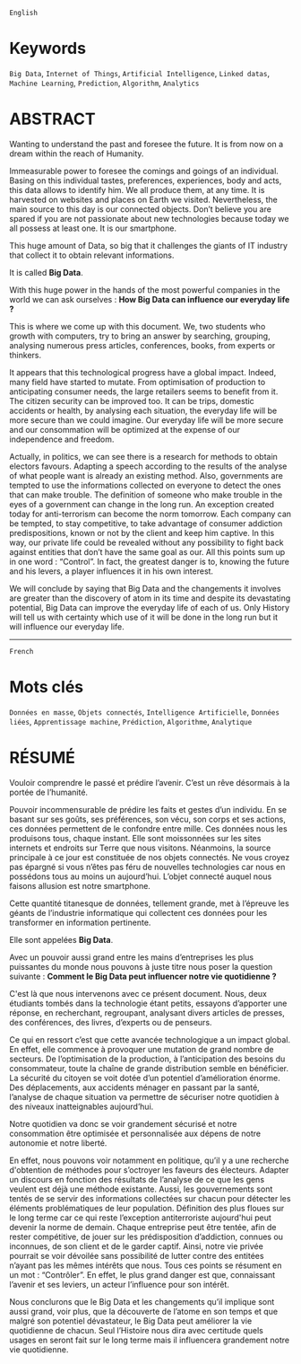 `English`

# Keywords
`Big Data`, `Internet of Things`, `Artificial Intelligence`, `Linked datas`, `Machine Learning`, `Prediction`, `Algorithm`, `Analytics`

# ABSTRACT

Wanting to understand the past and foresee the future. It is from now on a dream
within the reach of Humanity.

Immeasurable power to foresee the comings and goings of an individual. Basing on
this individual tastes, preferences, experiences, body and acts, this data allows to
identify him. We all produce them, at any time. It is harvested on websites and
places on Earth we visited. Nevertheless, the main source to this day is our
connected objects.
Don’t believe you are spared if you are not passionate about new technologies
because today we all possess at least one. It is our smartphone.

This huge amount of Data, so big that it challenges the giants of IT industry that
collect it to obtain relevant informations.

It is called **Big Data**.


With this huge power in the hands of the most powerful companies in the world we
can ask ourselves :
	**How Big Data can influence our everyday life ?**
	
This is where we come up with this document. We, two students who growth with
computers, try to bring an answer by searching, grouping, analysing numerous press
articles, conferences, books, from experts or thinkers.

It appears that this technological progress have a global impact. Indeed, many field
have started to mutate.
From optimisation of production to anticipating consumer needs, the large retailers
seems to benefit from it.
The citizen security can be improved too. It can be trips, domestic accidents or
health, by analysing each situation, the everyday life will be more secure than we
could imagine.
Our everyday life will be more secure and our consommation will be optimized at the
expense of our independence and freedom.

Actually, in politics, we can see there is a research for methods to obtain electors
favours. Adapting a speech according to the results of the analyse of what people
want is already an existing method. Also, governments are tempted to use the informations collected on everyone to detect the ones that can make trouble. The
definition of someone who make trouble in the eyes of a government can change in
the long run. An exception created today for anti-terrorism can become the norm
tomorrow.
Each company can be tempted, to stay competitive, to take advantage of consumer
addiction predispositions, known or not by the client and keep him captive. In this
way, our private life could be revealed without any possibility to fight back against
entities that don’t have the same goal as our.
All this points sum up in one word : “Control”. In fact, the greatest danger is to,
knowing the future and his levers, a player influences it in his own interest.

We will conclude by saying that Big Data and the changements it involves are greater
than the discovery of atom in its time and despite its devastating potential, Big Data
can improve the everyday life of each of us. Only History will tell us with certainty
which use of it will be done in the long run but it will influence our everyday life.



--------------------------------------------------------------------------------------------------------
`French`

# Mots clés

`Données en masse`, `Objets connectés`, `Intelligence Artificielle`, `Données liées`, `Apprentissage machine`, `Prédiction`, `Algorithme`, `Analytique`

# RÉSUMÉ

Vouloir comprendre le passé et prédire l’avenir. C’est un rêve désormais à la portée
de l’humanité.

Pouvoir incommensurable de prédire les faits et gestes d’un individu. En se basant
sur ses goûts, ses préférences, son vécu, son corps et ses actions, ces données
permettent de le confondre entre mille. Ces données nous les produisons tous,
chaque instant. Elle sont moissonnées sur les sites internets et endroits sur Terre
que nous visitons. Néanmoins, la source principale à ce jour est constituée de nos
objets connectés.
Ne vous croyez pas épargné si vous n’êtes pas féru de nouvelles technologies car
nous en possédons tous au moins un aujourd’hui. L’objet connecté auquel nous
faisons allusion est notre smartphone.

Cette quantité titanesque de données, tellement grande, met à l’épreuve les géants
de l’industrie informatique qui collectent ces données pour les transformer en
information pertinente.

Elle sont appelées **Big Data**.

Avec un pouvoir aussi grand entre les mains d’entreprises les plus puissantes du
monde nous pouvons à juste titre nous poser la question suivante :
	**Comment le Big Data peut influencer notre vie quotidienne ?**
	
C'est là que nous intervenons avec ce présent document. Nous, deux étudiants
tombés dans la technologie étant petits, essayons d’apporter une réponse, en
recherchant, regroupant, analysant divers articles de presses, des conférences, des
livres, d’experts ou de penseurs.

Ce qui en ressort c’est que cette avancée technologique a un impact global. En effet,
elle commence à provoquer une mutation de grand nombre de secteurs.
De l’optimisation de la production, à l’anticipation des besoins du consommateur,
toute la chaîne de grande distribution semble en bénéficier.
La sécurité du citoyen se voit dotée d’un potentiel d’amélioration énorme. Des
déplacements, aux accidents ménager en passant par la santé, l’analyse de chaque
situation va permettre de sécuriser notre quotidien à des niveaux inatteignables
aujourd’hui.

Notre quotidien va donc se voir grandement sécurisé et notre consommation être
optimisée et personnalisée aux dépens de notre autonomie et notre liberté.

En effet, nous pouvons voir notamment en politique, qu’il y a une recherche
d'obtention de méthodes pour s’octroyer les faveurs des électeurs. Adapter un
discours en fonction des résultats de l’analyse de ce que les gens veulent est déjà
une méthode existante. Aussi, les gouvernements sont tentés de se servir des
informations collectées sur chacun pour détecter les éléments problématiques de
leur population. Définition des plus floues sur le long terme car ce qui reste
l’exception antiterroriste aujourd'hui peut devenir la norme de demain.
Chaque entreprise peut être tentée, afin de rester compétitive, de jouer sur les
prédisposition d’addiction, connues ou inconnues, de son client et de le garder
captif. Ainsi, notre vie privée pourrait se voir dévoilée sans possibilité de lutter contre
des entitées n’ayant pas les mêmes intérêts que nous.
Tous ces points se résument en un mot : “Contrôler”. En effet, le plus grand danger
est que, connaissant l’avenir et ses leviers, un acteur l’influence pour son intérêt.

Nous conclurons que le Big Data et les changements qu’il implique sont aussi grand,
voir plus, que la découverte de l’atome en son temps et que malgré son potentiel
dévastateur, le Big Data peut améliorer la vie quotidienne de chacun. Seul l’Histoire
nous dira avec certitude quels usages en seront fait sur le long terme mais il
influencera grandement notre vie quotidienne.
